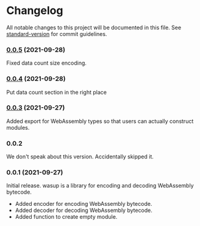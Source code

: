 # Changelog

All notable changes to this project will be documented in this file. See [standard-version](https://github.com/conventional-changelog/standard-version) for commit guidelines.

### [0.0.5](https://github.com/NicholasLYang/wasup/compare/v0.0.4...v0.0.5) (2021-09-28)
Fixed data count size encoding. 

### [0.0.4](https://github.com/NicholasLYang/wasup/compare/v0.0.3...v0.0.4) (2021-09-28)
Put data count section in the right place

### [0.0.3](https://github.com/NicholasLYang/wasup/compare/v0.0.1...v0.0.3) (2021-09-27)
Added export for WebAssembly types so that users can actually construct modules.

### 0.0.2
We don't speak about this version. Accidentally skipped it.

### 0.0.1 (2021-09-27)
Initial release. wasup is a library for encoding and decoding WebAssembly bytecode.

- Added encoder for encoding WebAssembly bytecode.
- Added decoder for decoding WebAssembly bytecode.
- Added function to create empty module.
